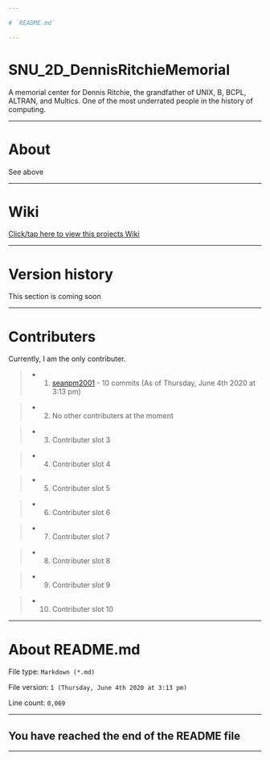 ```yaml
---

# `README.md`

---
```


# SNU_2D_DennisRitchieMemorial
A memorial center for Dennis Ritchie, the grandfather of  UNIX, B, BCPL, ALTRAN, and Multics. One of the most underrated people in the history of computing.

---

# About

See above

---

# Wiki

[Click/tap here to view this projects Wiki](https://github.com/seanpm2001/SNU_2D_DennisRitchieMemorial/wiki)

---

# Version history

This section is coming soon

---

# Contributers

Currently, I am the only contributer.

> * 1. [seanpm2001](https://github.com/seanpm2001/) - 10 commits (As of Thursday, June 4th 2020 at 3:13 pm)

> * 2. No other contributers at the moment

> * 3. Contributer slot 3

> * 4. Contributer slot 4

> * 5. Contributer slot 5

> * 6. Contributer slot 6

> * 7. Contributer slot 7

> * 8. Contributer slot 8

> * 9. Contributer slot 9

> * 10. Contributer slot 10

---

# About README.md

File type: `Markdown (*.md)`

File version: `1 (Thursday, June 4th 2020 at 3:13 pm)`

Line count: `0,069`

---

## You have reached the end of the README file

---
